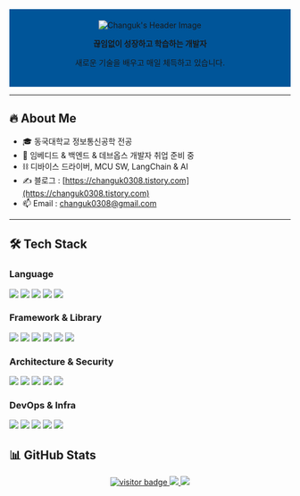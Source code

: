 <!-- 프로필 헤더 -->
<div align="center" style="background-color: #005599; padding: 20px; text-align: center;">
  <img src="https://capsule-render.vercel.app/api?type=Venom&color=005599&height=150&section=header&text=Hello%20World!%20I'm%20Changuk&animation=fadeIn&fontColor=000000&fontSize=40" alt="Changuk's Header Image"/>
<p><b>끊임없이 성장하고 학습하는 개발자</b></p>
<p>새로운 기술을 배우고 매일 체득하고 있습니다.</p>
</div>

---

## 🔥 About Me
- 🎓 동국대학교 정보통신공학 전공 
- 🏃 임베디드 & 백엔드 & 데브옵스 개발자 취업 준비 중  
- ⛓️ 디바이스 드라이버, MCU SW, LangChain & AI 
- ✍️ 블로그 : [https://changuk0308.tistory.com](https://changuk0308.tistory.com)  
- 📫 Email : changuk0308@gmail.com  

---

## 🛠 Tech Stack

### Language
<div align="left">
<img src="https://img.shields.io/badge/Java-007396?style=flat-square&logo=java&logoColor=white"/>
<img src="https://img.shields.io/badge/Python-3776AB?style=flat-square&logo=python&logoColor=white"/>
<img src="https://img.shields.io/badge/C/C++-00599C?style=flat-square&logo=cplusplus&logoColor=white"/>
<img src="https://img.shields.io/badge/Dart-0175C2?style=flat-square&logo=dart&logoColor=white"/>
<img src="https://img.shields.io/badge/JavaScript-F7DF1E?style=flat-square&logo=javascript&logoColor=black"/>
</div>


### Framework & Library
<div align="left">
<img src="https://img.shields.io/badge/SpringBoot-6DB33F?style=flat-square&logo=spring-boot&logoColor=white"/>
<img src="https://img.shields.io/badge/FastAPI-009688?style=flat-square&logo=fastapi&logoColor=white"/>
<img src="https://img.shields.io/badge/Flask-000000?style=flat-square&logo=flask&logoColor=white"/>
<img src="https://img.shields.io/badge/Vue.js-4FC08D?style=flat-square&logo=vue.js&logoColor=white"/>
<img src="https://img.shields.io/badge/Flutter-02569B?style=flat-square&logo=flutter&logoColor=white"/>
<img src="https://img.shields.io/badge/Android Studio-3DDC84?style=flat-square&logo=android-studio&logoColor=white"/>
</div>

### Architecture & Security
<div align="left">
<img src="https://img.shields.io/badge/MSA(Microservices)-FF6F00?style=flat-square&logo=apache&logoColor=white"/>
<img src="https://img.shields.io/badge/CQRS Pattern-6C33FF?style=flat-square&logo=databricks&logoColor=white"/>
<img src="https://img.shields.io/badge/SpringSecurity-6DB33F?style=flat-square&logo=spring-security&logoColor=white"/>
<img src="https://img.shields.io/badge/Redis-DC382D?style=flat-square&logo=redis&logoColor=white"/>
<img src="https://img.shields.io/badge/RabbitMQ-FF6600?style=flat-square&logo=rabbitmq&logoColor=white"/>
</div>



### DevOps & Infra
<div align="left">
<img src="https://img.shields.io/badge/AWS-232F3E?style=flat-square&logo=amazon-aws&logoColor=white"/>
<img src="https://img.shields.io/badge/Docker-2496ED?style=flat-square&logo=docker&logoColor=white"/>
<img src="https://img.shields.io/badge/Kubernetes-326CE5?style=flat-square&logo=kubernetes&logoColor=white"/>
<img src="https://img.shields.io/badge/Jenkins-D24939?style=flat-square&logo=jenkins&logoColor=white"/>
<img src="https://img.shields.io/badge/GitHub Actions-2088FF?style=flat-square&logo=github-actions&logoColor=white"/>
</div>


## 📊 GitHub Stats
<div align="center">

<a href="https://visitor-badge.laobi.icu/badge?page_id=Chochanguk.Chochanguk">
<img src="https://visitor-badge.laobi.icu/badge?page_id=Chochanguk.Chochanguk" alt="visitor badge"/>
</a>

<a href="https://github.com/anuraghazra/github-readme-stats">
<img src="https://github-readme-stats.vercel.app/api/top-langs/?username=Chochanguk&layout=compact&theme=dark" />
</a>

<img src="https://github-readme-stats.vercel.app/api?username=Chochanguk&show_icons=true&theme=algolia"/>
</div>
